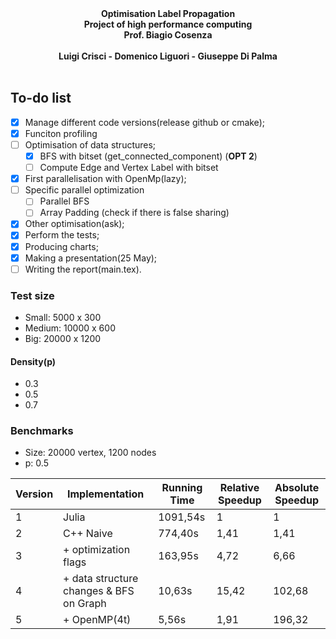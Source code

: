 <br/>
<p align="center">
    <br/>
    <b>Optimisation Label Propagation</b>
    <br/>
    <b>Project of high performance computing</b>
    <br/>
    <b>Prof. Biagio Cosenza</b>
    <br/>
    <br />
    <b>Luigi Crisci - Domenico Liguori - Giuseppe Di Palma</b>
    <br/>
    <br/>
</p>

## To-do list

- [x] Manage different code versions(release github or cmake);
- [x] Funciton profiling
- [ ] Optimisation of data structures;
  - [x] BFS with bitset (get_connected_component) (**OPT 2**)
  - [ ] Compute Edge and Vertex Label with bitset
- [x] First parallelisation with OpenMp(lazy);
- [ ] Specific parallel optimization
  - [ ] Parallel BFS
  - [ ] Array Padding (check if there is false sharing)
- [x] Other optimisation(ask);
- [x] Perform the tests;
- [x] Producing charts;
- [x] Making a presentation(25 May);
- [ ] Writing the report(main.tex).

### Test size

- Small: 5000 x 300
- Medium: 10000 x 600
- Big: 20000 x 1200

#### Density(p)

- 0.3
- 0.5
- 0.7

### Benchmarks

- Size: 20000 vertex, 1200 nodes
- p: 0.5

| Version | Implementation                          | Running Time​  | Relative Speedup​  | Absolute Speedup​  |
|---------|-----------------------------------------|---------------|-------------------|-------------------|
| 1       | Julia                                   | 1091,54s      | 1                 | 1                 |
| 2       | C++ Naive                               | 774,40s       | 1,41              | 1,41              |
| 3       | + optimization flags                    | 163,95s       | 4,72              | 6,66              |
| 4       | + data structure changes & BFS on Graph | 10,63s        | 15,42             | 102,68            |
| 5       | + OpenMP(4t)                            | 5,56s         | 1,91              | 196,32            |

